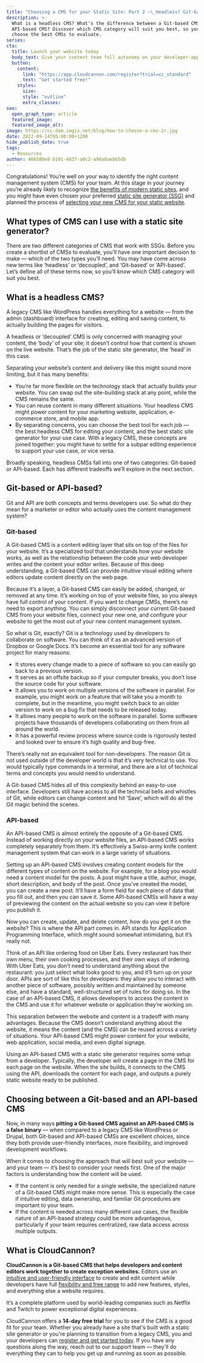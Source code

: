 ```yaml
---
title: "Choosing a CMS for your Static Site: Part 2 —\_Headless? Git-based, or API-based?"
description: >-
  What is a headless CMS? What's the difference between a Git-based CMS and an
  API-based CMS? Discover which CMS category will suit you best, so you can
  choose the best CMSs to evaluate.
series:
cta:
  title: Launch your website today
  body_text: Give your content team full autonomy on your developer-approved tech stack with CloudCannon.
  button:
    content: 
      link: "https://app.cloudcannon.com/register?trial=cc_standard"
      text: "Get started free!"
    styles:
      size:
      style: "outline"
      extra_classes:
seo:
  open_graph_type: article
  featured_image:
  featured_image_alt:
image: https://cc-dam.imgix.net/blog/how-to-choose-a-cms-2r.jpg
date: 2022-09-14T05:00:00+1200
hide_publish_date: true
tags:
  - Resources
author: 466580e8-b101-4837-a0c2-a90a8aebb5db
---
```

Congratulations\! You’re well on your way to identify the right content management system (CMS) for your team. At this stage in your journey you’re already likely to recognize [the benefits of modern static sites](https://cloudcannon.com/blog/static-vs-dynamic-websites-the-definitive-guide/), and you might have even chosen your preferred [static site generator (SSG)](https://cloudcannon.com/blog/what-is-a-static-site-generator/) and planned the process of [selecting your new CMS for your static website](https://cloudcannon.com/blog/choosing-a-cms-for-your-static-site-part-1/).

## What types of CMS can I use with a static site generator?

There are two different categories of CMS that work with SSGs. Before you create a shortlist of CMSs to evaluate, you’ll have one important decision to make — which of the two types you’ll need. You may have come across new terms like ‘headless’ or ‘decoupled’, and ‘Git-based’ or ‘API-based’. Let’s define all of these terms now, so you’ll know which CMS category will suit you best.

## What is a headless CMS?

A legacy CMS like WordPress handles everything for a website — from the admin (dashboard) interface for creating, editing and saving content, to actually building the pages for visitors.

A headless or ‘decoupled’ CMS is only concerned with managing your content, the ‘body’ of your site; it doesn’t control how that content is shown on the live website. That’s the job of the static site generator, the ‘head’ in this case.

Separating your website’s content and delivery like this might sound more limiting, but it has many benefits:

* You’re far more flexible on the technology stack that actually builds your website. You can swap out the site-building stack at any point, while the CMS remains the same.
* You can reuse content in many different situations. Your headless CMS might power content for your marketing website, application, e-commerce store, and mobile app.
* By separating concerns, you can choose the best tool for each job — the best headless CMS for editing your content, and the best static site generator for your use case. With a legacy CMS, these concepts are joined together: you might have to settle for a subpar editing experience to support your use case, or vice versa.

Broadly speaking, headless CMSs fall into one of two categories: Git-based or API-based. Each has different tradeoffs we’ll explore in the next section.

## Git-based or API-based?

Git and API are both concepts and terms developers use. So what do they mean for a marketer or editor who actually uses the content management system?

### Git-based

A Git-based CMS is a content editing layer that sits on top of the files for your website. It’s a specialized tool that understands how your website works, as well as the relationship between the code your web developer writes and the content your editor writes. Because of this deep understanding, a Git-based CMS can provide intuitive visual editing where editors update content directly on the web page.

Because it’s a layer, a Git-based CMS can easily be added, changed, or removed at any time. It’s working on top of your website files, so you always have full control of your content. If you want to change CMSs, there’s no need to export anything. You can simply disconnect your current Git-based CMS from your website files, connect your new one, and configure your website to get the most out of your new content management system.

So what is Git, exactly? Git is a technology used by developers to collaborate on software. You can think of it as an advanced version of Dropbox or Google Docs. It’s become an essential tool for any software project for many reasons:

* It stores every change made to a piece of software so you can easily go back to a previous version.
* It serves as an offsite backup so if your computer breaks, you don’t lose the source code for your software.
* It allows you to work on multiple versions of the software in parallel. For example, you might work on a feature that will take you a month to complete, but in the meantime, you might switch back to an older version to work on a bug fix that needs to be released today.
* It allows many people to work on the software in parallel. Some software projects have thousands of developers collaborating on them from all around the world.
* It has a powerful review process where source code is rigorously tested and looked over to ensure it’s high quality and bug-free.

There’s really not an equivalent tool for non-developers. The reason Git is not used outside of the developer world is that it’s very technical to use. You would typically type commands in a terminal, and there are a lot of technical terms and concepts you would need to understand.

A Git-based CMS hides all of this complexity behind an easy-to-use interface. Developers still have access to all the technical bells and whistles of Git, while editors can change content and hit ‘Save’, which will do all the Git magic behind the scenes.

### API-based

An API-based CMS is almost entirely the opposite of a Git-based CMS. Instead of working directly on your website files, an API-based CMS works completely separately from them. It’s effectively a Swiss-army knife content management system that can work in a large variety of situations.

Setting up an API-based CMS involves creating content models for the different types of content on the website. For example, for a blog you would need a content model for the posts. A post might have a title, author, image, short description, and body of the post. Once you’ve created the model, you can create a new post. It’ll have a form field for each piece of data that you fill out, and then you can save it. Some API-based CMSs will have a way of previewing the content on the actual website so you can view it before you publish it.

Now you can create, update, and delete content, how do you get it on the website? This is where the API part comes in. API stands for Application Programming Interface, which might sound somewhat intimidating, but it’s really not.

Think of an API like ordering food on Uber Eats. Every restaurant has their own menu, their own cooking processes, and their own ways of ordering. With Uber Eats, you don’t need to understand anything about the restaurant: you just select what looks good to you, and it’ll turn up on your door. APIs are sort of like this for developers: they allow you to interact with another piece of software, possibly written and maintained by someone else, and have a standard, well-structured set of rules for doing so. In the case of an API-based CMS, it allows developers to access the content in the CMS and use it for whatever website or application they’re working on.

This separation between the website and content is a tradeoff with many advantages. Because the CMS doesn’t understand anything about the website, it means the content (and the CMS) can be reused across a variety of situations. Your API-based CMS might power content for your website, web application, social media, and even digital signage.

Using an API-based CMS with a static site generator requires some setup from a developer. Typically, the developer will create a page in the CMS for each page on the website. When the site builds, it connects to the CMS using the API, downloads the content for each page, and outputs a purely static website ready to be published.

## Choosing between a Git-based and an API-based CMS

Now, in many ways **pitting a Git-based CMS against an API-based CMS is a false binary** — when compared to a legacy CMS like WordPress or Drupal, both Git-based and API-based CMSs are excellent choices, since they both provide user-friendly interfaces, more flexibility, and improved development workflows.

When it comes to choosing the approach that will best suit your website — and your team — it’s best to consider your needs first. One of the major factors is understanding how the content will be used.

* If the content is only needed for a single website, the specialized nature of a Git-based CMS might make more sense. This is especially the case if intuitive editing, data ownership, and familiar Git procedures are important to your team.
* If the content is needed across many different use cases, the flexible nature of an API-based strategy could be more advantageous, particularly if your team requires centralized, raw data access across multiple outputs.

## What is CloudCannon?

**CloudCannon is a Git-based CMS that helps developers and content editors work together to create exception websites.** Editors use an [intuitive and user-friendly interface](https://cloudcannon.com/features/visual-editing/) to create and edit content while developers have full [flexibility and free range](https://cloudcannon.com/features/developer-workflows/) to add new features, styles, and everything else a website requires.

It’s a complete platform used by world-leading companies such as Netflix and Twitch to power exceptional digital experiences.

CloudCannon offers a **14-day free trial** for you to see if the CMS is a good fit for your team. Whether you already have a site that's built with a static site generator or you're planning to transition from a legacy CMS, you and your developers can [register and get started today](https://app.cloudcannon.com/register). If you have any questions along the way, reach out to our support team — they'll do everything they can to help you get up and running as soon as possible.